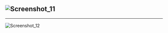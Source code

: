 ## ![Screenshot_11](https://github.com/berkpak/Patika-Front-End/assets/96004963/3f883b75-8a23-4d8b-adfa-c7b78f9d473b)

---

![Screenshot_12](https://github.com/berkpak/Patika-Front-End/assets/96004963/488dbbf6-6521-4bb9-aab6-9fc9b49bb27e)
